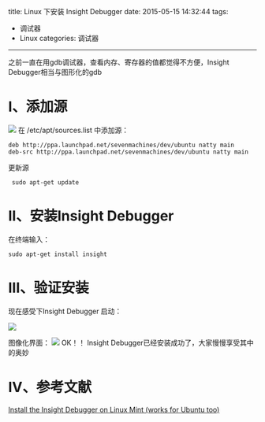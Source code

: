 title: Linux 下安装 Insight Debugger
date: 2015-05-15 14:32:44
tags: 
- 调试器
- Linux
categories: 调试器
---
之前一直在用gdb调试器，查看内存、寄存器的值都觉得不方便，Insight Debugger相当与图形化的gdb
<!-- more -->
# I、添加源
![](http://ww4.sinaimg.cn/large/005CA6ZCjw1es4yacbwwrj30i301u74j.jpg)
在 /etc/apt/sources.list 中添加源：
```
deb http://ppa.launchpad.net/sevenmachines/dev/ubuntu natty main 
deb-src http://ppa.launchpad.net/sevenmachines/dev/ubuntu natty main
```

更新源
```
 sudo apt-get update
```
# II、安装Insight Debugger
在终端输入：
```
sudo apt-get install insight
```
# III、验证安装
现在感受下Insight Debugger
启动：

![](http://ww1.sinaimg.cn/large/005CA6ZCjw1es4yarfwcej30db00jt8j.jpg)

图像化界面：
![](http://ww3.sinaimg.cn/large/005CA6ZCjw1es4yazd31yj30jg0f4djx.jpg)
OK！！ Insight Debugger已经安装成功了，大家慢慢享受其中的奥妙

# IV、参考文献
[Install the Insight Debugger on Linux Mint (works for Ubuntu too)](http://baptiste-wicht.com/posts/2012/01/install-insight-debugger-linux-mint-ubuntu.html#)
